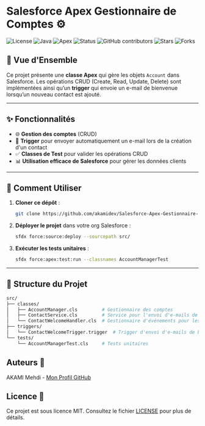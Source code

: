 # Salesforce Apex Gestionnaire de Comptes ⚙️

![License](https://img.shields.io/badge/License-MIT-blue.svg)
![Java](https://img.shields.io/badge/Java-17-orange.svg)
![Apex](https://img.shields.io/badge/Salesforce-Apex-00A1E0.svg)
![Status](https://img.shields.io/badge/Status-Complete-success.svg)
![GitHub contributors](https://img.shields.io/github/contributors/akamidev/Salesforce-Apex-Gestionnaire-de-Comptes)
![Stars](https://img.shields.io/github/stars/akamidev/Salesforce-Apex-Gestionnaire-de-Comptes)
![Forks](https://img.shields.io/github/forks/akamidev/Salesforce-Apex-Gestionnaire-de-Comptes)

## 📝 Vue d'Ensemble

Ce projet présente une **classe Apex** qui gère les objets `Account` dans Salesforce. Les opérations CRUD (Create, Read, Update, Delete) sont implémentées ainsi qu’un **trigger** qui envoie un e-mail de bienvenue lorsqu’un nouveau contact est ajouté.

---

## ✨ Fonctionnalités

- 🌐 **Gestion des comptes** (CRUD)
- 📧 **Trigger** pour envoyer automatiquement un e-mail lors de la création d'un contact
- ✅ **Classes de Test** pour valider les opérations CRUD
- 📊 **Utilisation efficace de Salesforce** pour gérer les données clients

---

## 🚀 Comment Utiliser

1. **Cloner ce dépôt** :
    ```bash
    git clone https://github.com/akamidev/Salesforce-Apex-Gestionnaire-de-Comptes.git
    ```

2. **Déployer le projet** dans votre org Salesforce :
    ```bash
    sfdx force:source:deploy --sourcepath src/
    ```

3. **Exécuter les tests unitaires** :
    ```bash
    sfdx force:apex:test:run --classnames AccountManagerTest
    ```

---

## 📂 Structure du Projet

```bash
src/
├── classes/
│   ├── AccountManager.cls         # Gestionnaire des comptes
│   ├── ContactService.cls         # Service pour l'envoi d'e-mails de bienvenue
│   └── ContactWelcomeHandler.cls  # Gestionnaire d'événements pour les contacts
├── triggers/
│   └── ContactWelcomeTrigger.trigger  # Trigger d'envoi d'e-mails de bienvenue
└── tests/
    └── AccountManagerTest.cls     # Tests unitaires

```

## Auteurs 👤

AKAMI Mehdi - [Mon Profil GitHub](https://github.com/akamidev)

## Licence 📄

Ce projet est sous licence MIT. Consultez le fichier [LICENSE](https://github.com/akamidev/Salesforce-Apex-Gestionnaire-de-Comptes/blob/master/LICENSE) pour plus de détails.
